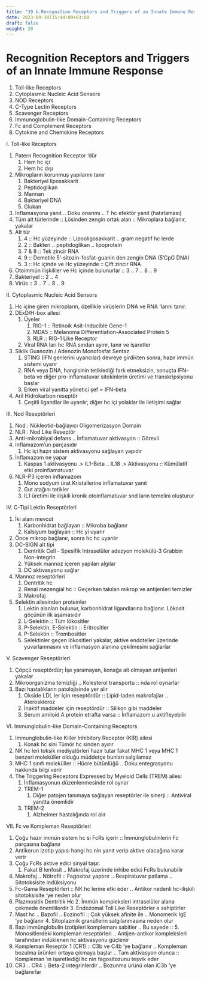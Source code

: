 ```yaml
---
title: "39 b.Recognition Receptors and Triggers of an Innate Immune Response"
date: 2023-09-30T15:44:09+03:00
draft: false
weight: 20
---
```

# Recognition Receptors and Triggers of an Innate Immune Response
1. Toll-like Receptors
2. Cytoplasmic Nucleic Acid Sensors
3. NOD Receptors
4. C-Type Lectin Receptors
5. Scavenger Receptors
6. Immunoglobulin-like Domain-Containing Receptors
7. Fc and Complement Receptors
8. Cytokine and Chemokine Receptors

I. Toll-like Receptors
1. Patern Recognition Receptor ‘dür
    1. Hem hc içi
    2. Hem hc dışı
2. Mikropların korunmuş yapılarını tanır
    1. Bakteriyel liposakkarit
    2. Peptidoglikan
    3. Mannan
    4. Bakteriyel DNA
    5. Glukan
3. İnflamasyona yanıt .. Doku onarımı .. T hc efektör yanıt (hatırlaması)
4. Tüm alt türlerinde :: Lösinden zengin ortak alan :: Mikroplara bağlanır, yakalar
5. Alt tür
    1. 4 :: Hc yüzeyinde :: Lipooligosakkarit .. gram negatif hc lerde
    2. 2 :: Bakteri .. peptidoglikan .. lipoprotein
    3. 7 & 8 :: Tek zincir RNA
    4. 9 :: Demetile 5’-sitozin-fosfat-guanin den zengin DNA (5’CpG DNA)
    5. 3 :: Hc içinde ve Hc yüzeyinde :: Çift zincir RNA
6. Otoimmün ilişkililer ve Hc içinde bulunurlar :: 3 .. 7 .. 8 .. 9
7. Bakteriyel :: 2 .. 4
8. Virüs :: 3 .. 7 .. 8 .. 9

II. Cytoplasmic Nucleic Acid Sensors
1. Hc içine giren mikropların, özellikle virüslerin DNA ve RNA ‘larını tanır.
2. DExD/H-box ailesi
    1. Üyeler
        1. RIG-1 :: Retinoik Asit-Inducible Gene-1
        2. MDA5 :: Melanoma Differentiation-Associated Protein 5
        3. RLR :: RIG-1 Like Receptor
    2. Viral RNA ları hc RNA sından ayırır, tanır ve işaretler
3. Siklik Guanozin / Adenozin Monofosfat Sentaz
    1. STING (IFN genlerini uyarıcılar) devreye girdikten sonra, hazır immün sistemi uyarır
    2. RNA veya DNA, hangisinin tetiklediği fark etmeksizin, sonuçta IFN-beta ve diğer pro-inflamatuvar sitokinlerin üretimi ve transkripsiyonu başlar
    3. Erken viral yanıtta yönetici şef = IFN-beta
4. Aril Hidrokarbon reseptör
    1. Çeşitli ligandlar ile uyarılır, diğer hc içi yolaklar ile iletişimi sağlar

III. Nod Reseptörleri
1. Nod : Nükleotid-bağlayıcı Oligomerizasyon Domain
2. NLR : Nod Like Reseptör
3. Anti-mikrobiyal defans .. İnflamatuvar aktivasyon :: Görevli
4. İnflamazom’un parçasıdır
    1. Hc içi hazır sistem aktivasyonu sağlayan yapıdır
5. İnflamazom ne yapar
    1. Kaspas 1 aktivasyonu .> IL1-Beta .. IL18 .> Aktivasyonu :: Kümülatif etki proinflamatuvar
6. NLR-P3 içeren inflamazom
    1. Mono sodyum ürat Kristallerine inflamatuvar yanıt
    2. Gut atağını tetikler
    3. IL1 üretimi ile ilişkili kronik otoinflamatuvar snd ların temelini oluşturur

IV. C-Tipi Lektin Reseptörleri
1. İki alanı mevcut
    1. Karbonhidrat bağlayan :: Mikroba bağlanır
    2. Kalsiyum bağlayan :: Hc yi uyarır
2. Önce mikrop bağlanır, sonra hc hc uyarılır
3. DC-SIGN alt tipi
    1. Dentritik Cell - Spesifik Intraselüler adezyon molekülü-3 Grabbin Non-integrin
    2. Yüksek mannoz içeren yapıları algılar
    3. DC aktivasyonu sağlar
4. Mannoz reseptörleri
    1. Dentritik hc
    2. Renal mezengial hc :: Geçerken takılan mikrop ve antijenleri temizler
    3. Makrofaj
5. Selektin ailesinden proteinler
    1. Lektin alanları bulunur, karbonhidrat ligandlarına bağlanır. Lökosit göçünün ilk aşamasıdır
    2. L-Selektin :: Tüm lökositler
    3. P-Selektin, E-Selektin :: Eritrositler
    4. P-Selektin :: Trombositler
    5. Selektinler geçen lökositleri yakalar, aktive endoteller üzerinde yuvarlanmasını ve inflamasyon alanına çekilmesini sağlarlar

V. Scavenger Reseptörleri
1. Çöpçü reseptördür; İşe yaramayan, konağa ait olmayan antijenleri yakalar
2. Mikroorganizma temizliği .. Kolesterol transportu :: nda rol oynarlar
3. Bazı hastalıkların patolojisinde yer alır
    1. Okside LDL ler için reseptördür :: Lipid-laden makrofajlar .. Ateroskleroz
    2. İnaktif maddeler için reseptördür :: Silikon gibi maddeler
    3. Serum amiloid A protein etrafta varsa :: İnflamazom u aktifleyebilir


VI. Immunglobulin-like Domain-Containing Receptors
1. Immunglobulin-like Killer Inhibitory Receptor (KIR) ailesi
    1. Konak hc sini Tümör hc sinden ayırır
2. NK hc leri toksik mediyatörleri hazır tutar fakat MHC 1 veya MHC 1 benzeri moleküller olduğu müddetçe bunları salgılamaz
3. MHC 1 sınıfı moleküller :: Hücre bütünlüğü .. Doku entegrasyonu hakkında bilgi verir
4. The Triggering Receptors Expressed by Myeloid Cells (TREM) ailesi
    1. İnflamasyonun düzenlenmesinde rol oynar
    2. TREM-1
        1. Diğer patojen tanımaya sağlayan reseptörler ile sinerji :: Antiviral yanıtta önemlidir
    3. TREM-2
        1. Alzheimer hastalığında rol alır

VII. Fc ve Kompleman Reseptörleri
1. Çoğu hazır immün sistem hc si FcRs içerir :: İmmünglobulinlerin Fc parçasına bağlanır
2. Antikorun izotip yapısı hangi hc nin yanıt verip aktive olacağına karar verir
3. Çoğu FcRs aktive edici sinyal taşır.
    1. Fakat B lenfosit .. Makrofaj üzerinde inhibe edici FcRs bulunabilir
4. Makrofaj .. Nötrofil :: Fagositoz yaptırır .. Respiratuvar patlama .. Sitotoksisite indüksiyonu
5. Fc-Gama Reseptörleri :: NK hc lerine etki eder .. Antikor nedenli hc-ilişkili sitotoksisite ‘ye neden olur
6. Plazmositik Dentritik Hc
    2. İmmün kompleksleri intraselüler alana çekmede önemlilerdir
    3. Endozomal Toll Like Reseptörler e sahiptirler
7. Mast hc .. Bazofil .. Eozinofil :: Çok yüksek afinite ile .. Monomerik IgE ‘ye bağlanır
    4. Sitoplazmik granüllerin salgılanmasına neden olur
8. Bazı immünglobulin izotipleri komplemanı sabitler .. Bu sayede ::
    5. Monositlerdeki kompleman reseptörleri .. Antijen-antikor kompleksleri tarafından indüklenen hc aktivasyonu güçlenir
9. Kompleman Reseptör 1 (CR1) :: C3b ve C4b ‘ye bağlanır .. Kompleman bozulma ürünleri ortaya çıkmaya başlar .. Tam aktivasyon olunca :: Kompleman ‘ın işaretlediği hc nin fagositozunu teşvik eder
10. CR3 .. CR4 :: Beta-2 integrinlerdir .. Bozunma ürünü olan iC3b ‘ye bağlanırlar

